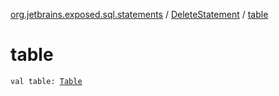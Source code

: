 [org.jetbrains.exposed.sql.statements](../index.md) / [DeleteStatement](index.md) / [table](.)

# table

`val table: `[`Table`](../../org.jetbrains.exposed.sql/-table/index.md)